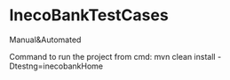 # InecoBankTestCases
Manual&amp;Automated

Command to run the project from cmd: mvn clean install -Dtestng=inecobankHome 
